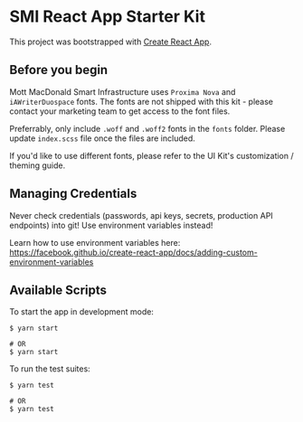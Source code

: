 # SMI React App Starter Kit

This project was bootstrapped with [Create React App](https://github.com/facebook/create-react-app).

## Before you begin

Mott MacDonald Smart Infrastructure uses `Proxima Nova` and `iAWriterDuospace` fonts.
The fonts are not shipped with this kit - please contact your marketing team to get access to the font files.

Preferrably, only include `.woff` and `.woff2` fonts in the `fonts` folder.
Please update `index.scss` file once the files are included.

If you'd like to use different fonts, please refer to the UI Kit's customization / theming guide.

## Managing Credentials

Never check credentials (passwords, api keys, secrets, production API endpoints) into git! Use environment variables instead!

Learn how to use environment variables here: https://facebook.github.io/create-react-app/docs/adding-custom-environment-variables

## Available Scripts

To start the app in development mode:

```
$ yarn start

# OR
$ yarn start
```

To run the test suites:

```
$ yarn test

# OR
$ yarn test
```
